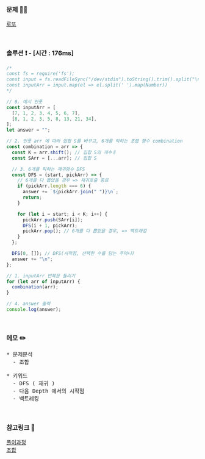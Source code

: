 ### 문제 🤨❔

[로또](https://www.acmicpc.net/problem/6603)

<br>

### 솔루션 ❗️ - [시간 : 176ms]

```js
/*
const fs = require('fs');
const input = fs.readFileSync("/dev/stdin").toString().trim().split("\n");
const inputArr = input.map(el => el.split(' ').map(Number))
*/

// 0. 예시 인풋
const inputArr = [
  [7, 1, 2, 3, 4, 5, 6, 7],
  [8, 1, 2, 3, 5, 8, 13, 21, 34],
];
let answer = "";

// 2. 인풋 arr 에 따라 집합 S를 바꾸고, 6개를 픽하는 조합 함수 combination
const combination = arr => {
  const K = arr.shift(); // 집합 S의 개수ㅐ
  const SArr = [...arr]; // 집합 S

  // 3. 6개를 픽하는 재귀함수 DFS
  const DFS = (start, pickArr) => {
    // 6개를 다 뽑았을 경우 => 재귀호출 종료
    if (pickArr.length === 6) {
      answer += `${pickArr.join(" ")}\n`;
      return;
    }

    for (let i = start; i < K; i++) {
      pickArr.push(SArr[i]);
      DFS(i + 1, pickArr);
      pickArr.pop(); // 6개를 다 뽑았을 경우, => 백트래킹
    }
  };

  DFS(0, []); // DFS(시작점, 선택한 수를 담는 주머니)
  answer += "\n";
};

// 1. inputArr 반복문 돌리기
for (let arr of inputArr) {
  combination(arr);
}

// 4. answer 출력
console.log(answer);
```

<br>

### 메모 ✏️

<pre>
* 문제분석
  - 조합
  
* 키워드
  - DFS ( 재귀 )
  - 다음 Depth 에서의 시작점
  - 백트레킹
</pre>

<br>

### 참고링크 🔗

[풀이과정](https://velog.io/@proshy/JS%EC%88%9C%EC%97%B4%EC%A1%B0%ED%95%A9%EC%A4%91%EB%B3%B5%EC%88%9C%EC%97%B4-%EA%B5%AC%ED%95%98%EA%B8%B0)<br>
[조합](https://github.com/ijieun0123/codingTest/blob/main/%EC%9E%AC%EA%B7%80%ED%95%A8%EC%88%98/%EC%A1%B0%ED%95%A9.js)
